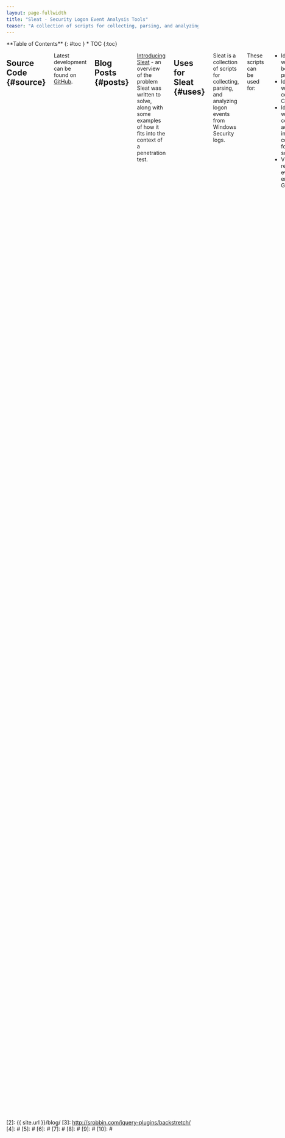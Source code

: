 ```yaml
---
layout: page-fullwidth
title: "Sleat - Security Logon Event Analysis Tools"
teaser: "A collection of scripts for collecting, parsing, and analyzing Windows Logon Events."
---
```

<div class="row">
<div class="medium-4 medium-push-8 columns" markdown="1">
<div class="panel radius" markdown="1">
**Table of Contents**
{: #toc }
*  TOC
{:toc}
</div>
</div><!-- /.medium-4.columns -->



<div class="medium-8 medium-pull-4 columns" markdown="1">
<!-- {% include _improve_content.html %} -->

## Source Code   {#source}

Latest development can be found on <a href="https://github.com/porterhau5/sleat" target="_blank">GitHub</a>.

## Blog Posts   {#posts}

[Introducing Sleat](/introducing-sleat/) - an overview of the problem Sleat was written to solve, along with some examples of how it fits into the context of a penetration test.

## Uses for Sleat {#uses}
Sleat is a collection of scripts for collecting, parsing, and analyzing logon events from Windows Security logs.

These scripts can be used for:

- Identifying workstations belonging to privileged users
- Identifying workstations/accounts connecting from the CDE
- Identifying workstations/accounts connecting from an IP address that wasn't included (or conveniently forgotten!) in the scoping documents
- Visualizing the relationship of logon events across the environment using Graphviz

Before performing analysis, logon events must first be collected from a Windows host. This can be done several ways:

1. Using the included Powershell script, `sleat-collect.ps1`. This script will search the Security log on the local Windows host for Events with EventID 4624, pull specific fields (IP, Domain, Username, Workstation), sort and uniq the results, then write the output to a CSV file.
2. Copying the raw Security log (Security.evtx) off the Windows host and parsing it locally. EVTX files are stored in a proprietary binary XML format, so parsing it requires outside help. A python tool called <a href="https://github.com/williballenthin/python-evtx" target="_blank">python-evtx</a> works well for converting the binary data into an ASCII XML format. This dump of ASCII XML can then be parsed by `sleat-parse.py` to build a CSV file with the same fields produced by `sleat-collect.ps1`.

The resultant CSV file is then passed to `sleat-analyze.rb` for analysis, along with two other files:

1. &lt;corp networks&gt; - a newline-delimited text file of networks in corporate scope with CIDR notation (ex: 10.5.1.0/24)
2. &lt;cde networks&gt; - a newline-delimited text file of networks in CDE scope with CIDR notation (ex: 172.16.10.0/24)

The scripts are broken up into 3 parts: Collect, Parse, and Analyze.

## Overview of Scripts {#scripts}

### Collect {#collect}
`sleat-collect.ps1` - Powershell script to enumerate logon events from the Security log

This script should be copied to the target Windows host and executed as a user with Administrator privileges. You may need to Set-ExecutionPolicy Bypass before running. Pouring through hundreds of thousands of Events can take several minutes (on some hosts, can take upwards of 45 minutes). Although slow, this is less work than copying the Security.evtx file, converting it to ASCII XML, then parsing it.

Example usage:
{% highlight powershell %}
PS C:\Users\Administrator\Desktop> dir


    Directory: C:\Users\Administrator\Desktop


Mode                LastWriteTime     Length Name
----                -------------     ------ ----
-a---         2/11/2016   9:11 PM        527 sleat-collect.ps1


PS C:\Users\Administrator\Desktop> Set-ExecutionPolicy Bypass

Execution Policy Change
The execution policy helps protect you from scripts that you do not trust. Changing the execution policy might expose
you to the security risks described in the about_Execution_Policies help topic at
http://go.microsoft.com/fwlink/?LinkID=135170. Do you want to change the execution policy?
[Y] Yes  [N] No  [S] Suspend  [?] Help (default is "Y"):
PS C:\Users\Administrator\Desktop> .\sleat-collect.ps1
PS C:\Users\Administrator\Desktop> dir


    Directory: C:\Users\Administrator\Desktop


Mode                LastWriteTime     Length Name
----                -------------     ------ ----
-a---         2/11/2016   9:13 PM        243 DC1-logons.csv
-a---         2/11/2016   9:11 PM        527 sleat-collect.ps1


PS C:\Users\Administrator\Desktop> type .\DC1-logons.csv
"IpAddress","TargetDomainName","TargetUserName","WorkstationName"
"-","CORPDOM","DC1$",""
"-","NT AUTHORITY","SYSTEM",""
"::1","CORPDOM","DC1$",""
"10.10.10.10","CORPDOM","DC1$",""
"127.0.0.1","CORPDOM","Administrator","DC1"
"fe80::d144:4b4c:8789:f16d","CORPDOM","DC1$",""
<snipped>
{% endhighlight %}

### Parse {#parse}
`sleat-parse.py` - Python script for parsing output from python-evtx

If sleat-collect.ps1 was used to generate the CSV file, then this step can be skipped.

If the Security.evtx log was copied off the Windows host (usually found at C:\Windows\System32\winevt\Logs\Security.evtx), then the first step in parsing it locally is to convert it from the proprietary binary XML format into an ASCII XML format. This can be done with <a href="https://github.com/williballenthin/python-evtx" target="_blank">python-evtx</a>:
{% highlight shell %}
root@kali:~# git clone https://github.com/williballenthin/python-evtx.git
Cloning into 'python-evtx'...
remote: Counting objects: 896, done.
remote: Total 896 (delta 0), reused 0 (delta 0), pack-reused 896
Receiving objects: 100% (896/896), 2.69 MiB | 0 bytes/s, done.
Resolving deltas: 100% (469/469), done.
Checking connectivity... done.
root@kali:~# ll
total 336988
drwxr-xr-x 6 root root      4096 Feb  4 12:33 python-evtx
-rw-r--r-- 1 root root 314576896 Feb  4 07:21 Security.evtx
root@kali:~# python python-evtx/scripts/evtxdump.py Security.evtx > CORPDOM-dump.xml
{% endhighlight %}

Once the data has been converted to ASCII XML, the relevant fields need to be pulled from the Logon events. This can be done by sleat-parse.py:
{% highlight shell %}
$ python sleat-parse.py -h
Usage: sleat-parse.py INFILE [-o OUTFILE]

An XML parser for output generated by python-evtx. Parses input XML file and pulls fields related to Logon events (EventID 4624).
Sorts and removes duplicates records. By default writes output to 'logons.csv' in current working directory unless -o option is specified.

Output format:
  IpAddress,TargetDomainName,TargetUserName,WorkstationName

Examples:
  sleat-parse.py CORP-dump.xml
  sleat-parse.py CORP-dump.xml -o CORP-logons.csv

Type -h or --help for a full listing of options.

Options:
  -h, --help  show this help message and exit
  -o OUTFILE  Write output to OUTFILE. If this option is not specified, then
              will write output to 'logons.csv' by default in the current
              working directory.
{% endhighlight %}

Using sleat-parse.py to generate 'CORPDOM-logons.csv' from 'CORPDOM-dump.xml':
{% highlight python %}
$ python sleat-parse.py CORPDOM-dump.xml -o CORPDOM-logons.csv
Output file: CORPDOM-logons.csv
{% endhighlight %}

The resulting CSV file can then be passed to sleat-analyze.rb.

### Analyze {#analyze}
`sleat-analyze.rb` - Ruby script for validating scope, identifying locations of privileged users, building graphs of logon relationships, and more.
{% highlight shell %}
$ ruby sleat-analyze.rb -h
Usage: sleat-analyze.rb [options] <logons.csv> <corp networks> <cde networks>
    logons.csv    - a CSV produced by sleat-collect.ps1 or sleat-parse.py
    corp networks - newline-delimited file of networks in corporate scope with CIDR notation (ex: 10.5.1.0/24)
    cde networks  - newline-delimited file of networks in CDE scope with CIDR notation (ex: 172.16.10.0/24)

    Example usage
    -------------
    Show scope and user for all logon events (default):
      sleat-analyze.rb logons.csv corp-vlans.txt cde-vlans.txt

    Filter out all corporate hosts:
      sleat-analyze.rb -c logons.csv corp-vlans.txt cde-vlans.txt

    Filter out all machine accounts and exclude domain\user from output:
      sleat-analyze.rb -mu logons.csv corp-vlans.txt cde-vlans.txt

    Show logons performed by privileged users:
      sleat-analyze.rb -p privusers.txt logons.csv corp-vlans.txt cde-vlans.txt

    Show logons performed by privileged users only from the CDE:
      sleat-analyze.rb -cnp privusers.txt logons.csv corp-vlans.txt cde-vlans.txt

    -p privUsersFile                 File containing newline-delimited list of privileged users. Will only show results for privileged users.
    -u                               Filter out domain\username from output
    -m                               Filter out machine accounts (ex: WIN7-BOB$)
    -n                               Filter out hosts not in scope
    -c                               Filter out hosts in corp
    -d                               Filter out hosts in CDE
    -h, --help                       Displays help
{% endhighlight %}

By default, the script shows a fully verbose dump:
{% highlight shell %}
$ ruby sleat-analyze.rb CORPDOM-logons.csv corp-vlans.txt cde-vlans.txt
Corp: 10.10.10.130 - CORPDOM\ORSK01$
Corp: 10.10.10.131 - CORPDOM\ORSK02$
Corp: 10.10.10.132 - CORPDOM\ORSKQ01$
Corp: 10.10.10.139 - CORPDOM\SKLEP01$
Corp: 10.10.10.140 - CORPDOM\LPND01$
Corp: 10.10.10.173 - CORPDOM\ESX01$
Corp: 10.10.10.192 - CORPDOM\PSS2$
Corp: 10.10.10.222 - CORPDOM\EFCT01$
CDE: 10.10.200.153 - CORPDOM\atlfosvc
CDE: 10.10.202.71 - CORPDOM\PBBCDB$
CDE: 10.10.202.73 - CORPDOM\cjones
Out: 10.10.21.16 - CORPDOM\ajones
Out: 10.10.21.17 - CORPDOM\ATL-EYJR$
Out: 10.10.21.17 - CORPDOM\eyjr
Out: 10.10.21.18 - CORPDOM\mgiles
Out: 10.10.21.18 - CORPDOM\ATL-mgiles$
<snipped>
Out: 10.9.66.38 - CORPDOM\gmaddux
Out: 10.9.66.64 - CORPDOM\GWI-AAA$
Out: 10.9.86.15 - CORPDOM\kmillwood
Out: 172.16.0.133 - CORPDOM\MIS-AA$
Corp: 208.31.22.10 - CORPDOM\atlfosvc

Counts:
CDE:          13
Corp:         314
Out of scope: 449

Run: neato -T png -O inscope.dot && neato -T png -O outscope.dot
{% endhighlight %}

This output can be filtered using various options. For example, filtering out corporate hosts:
{% highlight shell %}
$ ruby sleat-analyze.rb -c CORPDOM-logons.csv corp-vlans.txt cde-vlans.txt
CDE: 10.10.200.153 - CORPDOM\atlfosvc
CDE: 10.10.202.71 - CORPDOM\PBBCDB$
CDE: 10.10.202.73 - CORPDOM\cjones
Out: 10.10.21.16 - CORPDOM\ajones
Out: 10.10.21.17 - CORPDOM\ATL-EYJR$
Out: 10.10.21.17 - CORPDOM\eyjr
Out: 10.10.21.18 - CORPDOM\mgiles
Out: 10.10.21.18 - CORPDOM\ATL-mgiles$
<snipped>
Out: 10.9.66.38 - CORPDOM\gmaddux
Out: 10.9.66.64 - CORPDOM\GWI-AAA$
Out: 10.9.86.15 - CORPDOM\dfodbmdbv
Out: 172.16.0.133 - CORPDOM\MIS-AA$
Corp: 208.31.22.10 - CORPDOM\atlfosvc

Counts:
CDE:          13
Corp:         0
Out of scope: 449

Run: neato -T png -O inscope.dot && neato -T png -O outscope.dot
{% endhighlight %}

Filtering out machine accounts and domain\username from output:
{% highlight shell %}
$ ruby sleat-analyze.rb -mu CORPDOM-logons.csv corp-vlans.txt cde-vlans.txt
CDE: 10.10.200.153
CDE: 10.10.200.153
CDE: 10.10.202.73
Out: 10.10.21.16
Out: 10.10.21.17
Out: 10.10.21.18
Out: 10.10.21.24
Out: 10.10.21.25
Out: 10.10.21.26
Out: 10.10.21.29
Out: 10.10.21.30
Out: 10.10.21.30
<snipped>
Out: 10.9.44.35
Out: 10.9.66.38
Out: 10.9.86.15
Corp: 208.31.22.10

Counts:
CDE:          12
Corp:         166
Out of scope: 290

Run: neato -T png -O inscope.dot && neato -T png -O outscope.dot
{% endhighlight %}

Instead of finding hosts based on their scope, you may want to find hosts that belong to a privileged user. Let's say a list of privileged users resides in a file named privusers.txt:
{% highlight shell %}
$ cat privusers.txt
CORPDOM\adback
CORPDOM\a_ffreeman
CORPDOM\a_oalbies
CORPDOM\a_dswanson
CORPDOM\a_ariley
CORPDOM\a_msmith
CORPDOM\a_einciarte
CORPDOM\a_jteheran
{% endhighlight %}

This file can be passed with the -p option to only show logons for these users (domain names are ignored - this may help find accounts with the same name across different domains):
{% highlight shell %}
$ ruby sleat-analyze.rb -p privusers.txt CORPDOM-logons.csv corp-vlans.txt cde-vlans.txt
Corp: 10.10.6.161 - CORPDOM\a_ffreeman
Corp: 10.10.6.161 - CORPDOM\a_jteheran
Corp: 10.10.6.161 - CORPDOM\a_oalbies
Corp: 10.10.6.161 - CORPDOM\a_msmith
Corp: 10.10.6.43 - CORPDOM\a_ffreeman

Counts:
CDE:          0
Corp:         5
Out of scope: 0

Run: neato -T png -O inscope.dot && neato -T png -O outscope.dot
{% endhighlight %}

Each time the script is ran, two files are generated: inscope.dot and outscope.dot. The reminder at the end of the output shows an example of how to render these dot files into a visual graph using neato. The contents of the dot files will only contain the results from the latest sleat-analyze.rb output.

Example output of inscope.dot.png. Red nodes indicate CDE networks, light green nodes indicate corporate networks:

![inscope.dot.png rendering](/images/inscope.dot.png)

## TODO {#todo}
* Currently only supports analyzing a single CSV. Extend it to analyze multiple CSVs, correlate, and build dot files showing mesh network of logons.
* Filter duplicates when using -u option in sleat-analyze.rb
* Add filter to match (or exclude) specified domain names
* Multithread powershell script to collect logs from multiple hosts simultaneously and write back to an open share (Routehunter-style)
* Investigate other types of useful Events to analyze (currently just inspecting 4624)



</div><!-- /.medium-8.columns -->
</div><!-- /.row -->

 [1]: http://kramdown.gettalong.org/converter/html.html#toc
 [2]: {{ site.url }}/blog/
 [3]: http://srobbin.com/jquery-plugins/backstretch/
 [4]: #
 [5]: #
 [6]: #
 [7]: #
 [8]: #
 [9]: #
 [10]: #
